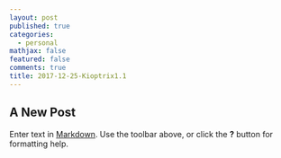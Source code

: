 ```yaml
---
layout: post
published: true
categories:
  - personal
mathjax: false
featured: false
comments: true
title: 2017-12-25-Kioptrix1.1
---
```

## A New Post

Enter text in [Markdown](http://daringfireball.net/projects/markdown/). Use the toolbar above, or click the **?** button for formatting help.
